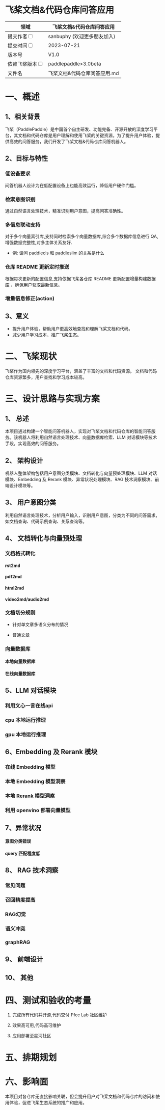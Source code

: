# 飞桨文档&代码仓库问答应用

|领域 | 飞桨文档&代码仓库问答应用                       | 
|---|--------------------------------|
|提交作者<input type="checkbox" class="rowselector hidden"> | sanbuphy (欢迎更多朋友加入)            | 
|提交时间<input type="checkbox" class="rowselector hidden"> | 2023-07-21                     | 
|版本号 | V1.0                           | 
|依赖飞桨版本<input type="checkbox" class="rowselector hidden"> | paddlepaddle>3.0beta             | 
|文件名 | 飞桨文档&代码仓库问答应用.md<br> | 

# 一、概述

## 1、相关背景


飞桨（PaddlePaddle）是中国首个自主研发、功能完备、开源开放的深度学习平台，其文档和代码仓库是用户理解和使用飞桨的关键资源。为了提升用户体验，提供高效的问答服务，我们开发了飞桨文档&代码仓库问答机器人。

## 2、目标与特性

### 低设备要求

问答机器人设计为在低配置设备上也能高效运行，降低用户硬件门槛。

### 检索意图识别

通过自然语言处理技术，精准识别用户意图，提高问答准确性。

### 多信息联动支持

对于多个向量索引库,支持同时检索多个向量数据库,综合多个数据库信息进行 QA,增强数据完整性,对多主体关系友好.

- 例: 请问 paddlecls 和 paddleslim 的关系是什么

### 仓库 README 更新定时推送

根据每次更新的配置信息,支持依据飞桨各仓库 README 更新配置增量构建数据库 ，确保用户获取最新信息。

### 增量信息修正(action)


## 3、意义

- 提升用户体验，帮助用户更高效地查找和理解飞桨文档和代码。
- 减少用户学习成本，推广飞桨生态。

# 二、飞桨现状

飞桨作为国内领先的深度学习平台，涵盖了丰富的文档和代码资源。
文档和代码仓库资源繁多，用户查找和学习成本较高。


# 三、设计思路与实现方案 

## 1、 总述

本项目通过构建一个智能问答机器人，实现对飞桨文档和代码仓库的智能问答服务。该机器人将利用自然语言处理技术、向量数据库检索、LLM 对话模块等技术手段，实现高效的问答服务。

## 2、 架构设计

机器人整体架构包括用户意图分类模块、文档转化与向量预处理模块、LLM 对话模块、Embedding 及 Rerank 模块、异常状况处理模块、RAG 技术洞察模块、前端设计模块等。


## 3、 用户意图分类

利用自然语言处理技术，分析用户输入，识别用户意图，分类为不同的问答需求，如文档查询、代码示例查询、关系查询等。

## 4、 文档转化与向量预处理

### 文档格式转化

#### rst2md

#### pdf2md

#### html2md

#### video2md/audio2md

### 文档切分规则

- 针对单文章多语义分布的情况

- 普通文章

### 向量数据库

#### 本地向量数据库

#### 在线向量数据库

## 5、LLM 对话模块

### 利用文心一言在线api

### cpu 本地运行推理

### gpu 本地运行推理

## 6、Embedding 及 Rerank 模块

### 在线 Embedding 模型

### 本地 Embedding 模型洞察

### 本地 Rerank 模型洞察

### 利用 openvino 部署向量模型

## 7、异常状况

#### 意图分类错误 

#### query 匹配程度低

## 8、 RAG 技术洞察

### 常见问题

### 召回精度提高

### RAG幻觉

### 语义冲突

### graphRAG

## 9、 前端设计


## 10、 其他

# 四、测试和验收的考量

1. 完成所有代码并开源,代码交付 Pfcc Lab 社区维护

2. 效果高可用,代码高可维护

3. 应用部署至星河社区

# 五、排期规划



# 六、影响面

本项目对各仓库无直接影响关联，但会提升用户对飞桨文档和代码仓库的访问和使用体验，促进飞桨生态系统的推广和应用。